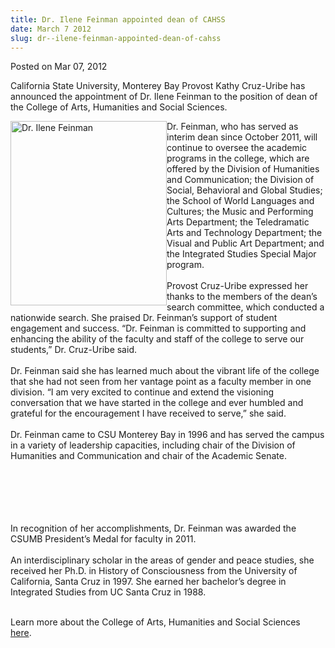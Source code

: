 ```yaml
---
title: Dr. Ilene Feinman appointed dean of CAHSS
date: March 7 2012
slug: dr--ilene-feinman-appointed-dean-of-cahss
---
```





<span class="date">Posted on Mar 07, 2012    </span>
<p>California State University, Monterey Bay Provost Kathy
Cruz-Uribe has announced the appointment of Dr. Ilene Feinman to
the position of dean of the College of Arts, Humanities and Social
Sciences.</p>
<p><img alt="Dr. Ilene Feinman" src="http://news.csumb.edu/sites/default/files/65/attachments/news/images/feinman.ilene_.small__0.jpg" style="float:left; width:250px; height:295px">Dr. Feinman, who
has served as interim dean since October 2011, will continue to
oversee the academic programs in the college, which are offered by
the Division of Humanities and Communication; the Division of
Social, Behavioral and Global Studies; the School of World
Languages and Cultures; the Music and Performing Arts Department;
the Teledramatic Arts and Technology Department; the Visual and
Public Art Department; and the Integrated Studies Special Major
program.<br>
<br>
Provost Cruz-Uribe expressed her thanks to the members of the
dean&#x2019;s search committee, which conducted a nationwide search. She
praised Dr. Feinman&#x2019;s support of student engagement and success.
&#x201C;Dr. Feinman is committed to supporting and enhancing the ability
of the faculty and staff of the college to serve our students,&#x201D; Dr.
Cruz-Uribe said.<br>
<br>
Dr. Feinman said she has learned much about the vibrant life of the
college that she had not seen from her vantage point as a faculty
member in one division. &#x201C;I am very excited to continue and extend
the visioning conversation that we have started in the college and
ever humbled and grateful for the encouragement I have received to
serve,&#x201D; she said.<br>
<br>
Dr. Feinman came to CSU Monterey Bay in 1996 and has served the
campus in a variety of leadership capacities, including chair of
the Division of Humanities and Communication and chair of the
Academic Senate.</br></br></br></br></br></br></img></p>
<p>In recognition of her accomplishments, Dr. Feinman was awarded
the CSUMB President&#x2019;s Medal for faculty in 2011.<br>
<br>
An interdisciplinary scholar in the areas of gender and peace
studies, she received her Ph.D. in History of Consciousness from
the University of California, Santa Cruz in 1997. She earned her
bachelor&#x2019;s degree in Integrated Studies from UC Santa Cruz in
1988.</br></br></p>
<p>Learn more about the College of Arts, Humanities and Social
Sciences <a href="http://cahss.csumb.edu/welcome-cahss" rel="nofollow">here</a>.&#xA0;<br>
&#xA0;</br></p>





